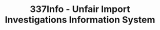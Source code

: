 ---
layout: default
bigquery: https://console.cloud.google.com/bigquery?p=patents-public-data&d=usitc_investigations&page=dataset&project=sheets-management-319211
citation: US International Trade Commission 337Info Unfair Import Investigations Information
  System
contributors: US International Trade Comission
cost: None
description: US International Trade Commission 337Info Unfair Import Investigations
  Information System contains data on investigations done under Section 337. Section
  337 declares the infringement of certain statutory intellectual property rights
  and other forms of unfair competition in import trade to be unlawful practices.
  Most Section 337 investigations involve allegations of patent or registered trademark
  infringement.
documentation: FAQ and tutorial available on the site
last_edit: 04/09/2022, 20:44:17
location: https://pubapps2.usitc.gov/337external/
maintained_by: US International Trade Comission
schema_fields:
- patentNumbers
- finalDetViolation
- investigationNo
- cafcAppeals
- finalIdOnViolationDue
- actualStartDateEvidHear
- teoIdIssueDate
- htsNumbers
- lastUpdated
- aljAssigned
- teoProceedingInvolved
- docketNo
- copyrightNumbers
- endDateMarkmanHearing
- title
- id
- trademarkNumbers
- currentActiveALJ
- dateCreated
- scheduledEndDateEvidHear
- finalIdOnViolationIssue
- actualEndDateEvidHear
- teoIdDueDate
- gcAttorney
- ouiiParticipation
- targetDate
- dateOfPublicationFrNotice
- invUnfairAct
- dateComplaintFiled
- currentStatus
- complainant
- internalRemand
- investigationType
- finalDetNoViolation
- investigationTermDate
- ouiiAttorney
- respondent
- teoReliefGranted
- patentNumber
- issueDateOtherNonFinal
- publication_number
- markmanHearing
- startDateMarkmanHearing
- scheduledStartDateEvidHear
shortname: unfair_import_investigations
tags:
- import
- legal
- trade
timeframe: 2008-2021 (prior to 2008 downloadable as a JSON file)
title: 337Info - Unfair Import Investigations Information System
uuid: 2721f5ec-e599-4890-9265-9706719fc71e
---